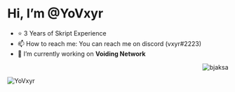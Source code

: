 # Hi, I’m **@YoVxyr**
- ⭐ 3 Years of Skript Experience
- 📫 How to reach me: You can reach me on discord (vxyr#2223)
- 🌱 I’m currently working on **Voiding Network**
<p>&nbsp;<img align="right" src="https://github-readme-stats.vercel.app/api?username=YoVxyr&show_icons=true&locale=en" alt="bjaksa" /></p>
<p><img align="center" src="https://github-readme-streak-stats.herokuapp.com/?user=YoVxyr&" alt="YoVxyr" /></p>



